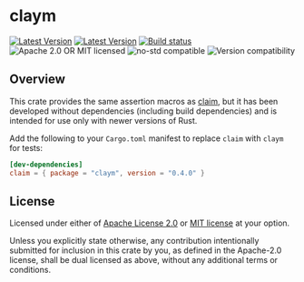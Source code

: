 # claym

[![Latest Version](https://img.shields.io/crates/v/claym.svg)](https://crates.io/crates/claym)
[![Latest Version](https://docs.rs/claym/badge.svg)](https://docs.rs/claym)
[![Build status](https://github.com/hypermynds/claym/actions/workflows/ci.yml/badge.svg)](https://github.com/hypermynds/claym/actions/workflows/ci.yml)
![Apache 2.0 OR MIT licensed](https://img.shields.io/badge/license-Apache2.0%2FMIT-blue.svg)
![no-std compatible](https://img.shields.io/badge/no--std-compatible-brightgreen)
![Version compatibility](https://img.shields.io/badge/Rust-1.56%2B-blue)

## Overview

This crate provides the same assertion macros as 
[claim](https://crates.io/crates/claim), but it has been developed without
dependencies (including build dependencies) and is intended for use only with
newer versions of Rust.

Add the following to your `Cargo.toml` manifest to replace `claim` with `claym`
for tests:

```toml
[dev-dependencies]
claim = { package = "claym", version = "0.4.0" }
```


## License

Licensed under either of [Apache License 2.0](LICENSE-APACHE) or 
[MIT license](LICENSE-MIT) at your option.

Unless you explicitly state otherwise, any contribution intentionally submitted
for inclusion in this crate by you, as defined in the Apache-2.0 license, shall
be dual licensed as above, without any additional terms or conditions.
